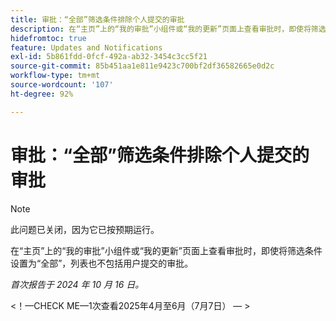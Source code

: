 ```yaml
---
title: 审批：“全部”筛选条件排除个人提交的审批
description: 在“主页”上的“我的审批”小组件或“我的更新”页面上查看审批时，即使将筛选条件设置为“全部”，列表也不包括用户提交的审批。
hidefromtoc: true
feature: Updates and Notifications
exl-id: 5b861fdd-0fcf-492a-ab32-3454c3cc5f21
source-git-commit: 85b451aa1e811e9423c700bf2df36582665e0d2c
workflow-type: tm+mt
source-wordcount: '107'
ht-degree: 92%

---
```


# 审批：“全部”筛选条件排除个人提交的审批

>[!NOTE]
>
>此问题已关闭，因为它已按预期运行。

在“主页”上的“我的审批”小组件或“我的更新”页面上查看审批时，即使将筛选条件设置为“全部”，列表也不包括用户提交的审批。

_首次报告于 2024 年 10 月 16 日。_

&lt;！—CHECK ME—1次查看2025年4月至6月（7月7日） — >